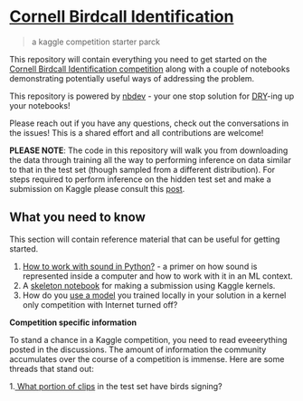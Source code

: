 # [Cornell Birdcall Identification](https://www.kaggle.com/c/birdsong-recognition)
> a kaggle competition starter parck


This repository will contain everything you need to get started on the [Cornell Birdcall Identification competition](https://www.kaggle.com/c/birdsong-recognition) along with a couple of notebooks demonstrating potentially useful ways of addressing the problem.

This repository is powered by [nbdev](https://github.com/fastai/nbdev) - your one stop solution for [DRY](https://en.wikipedia.org/wiki/Don%27t_repeat_yourself)-ing up your notebooks!

Please reach out if you have any questions, check out the conversations in the issues! This is a shared effort and all contributions are welcome!

**PLEASE NOTE**: The code in this repository will walk you from downloading the data through training all the way to performing inference on data similar to that in the test set (though sampled from a different distribution). For steps required to perform inference on the hidden test set and make a submission on Kaggle please consult this [post](https://www.kaggle.com/c/birdsong-recognition/discussion/160222). 

## What you need to know

This section will contain reference material that can be useful for getting started.

1. [How to work with sound in Python?](https://github.com/earthspecies/from_zero_to_DSP) - a primer on how sound is represented inside a computer and how to work with it in an ML context.
2. A [skeleton notebook](https://www.kaggle.com/cwthompson/birdsong-making-a-prediction) for making a submission using Kaggle kernels.
3. How do you [use a model](https://forums.fast.ai/t/using-fastai2-on-kaggle/64072) you trained locally in your solution in a kernel only competition with Internet turned off?

**Competition specific information**

To stand a chance in a Kaggle competition, you need to read eveeerything posted in the discussions. The amount of information the community accumulates over the course of a competition is immense. Here are some threads that stand out:

1.[ What portion of clips](https://www.kaggle.com/c/birdsong-recognition/discussion/159492) in the test set have birds signing?
